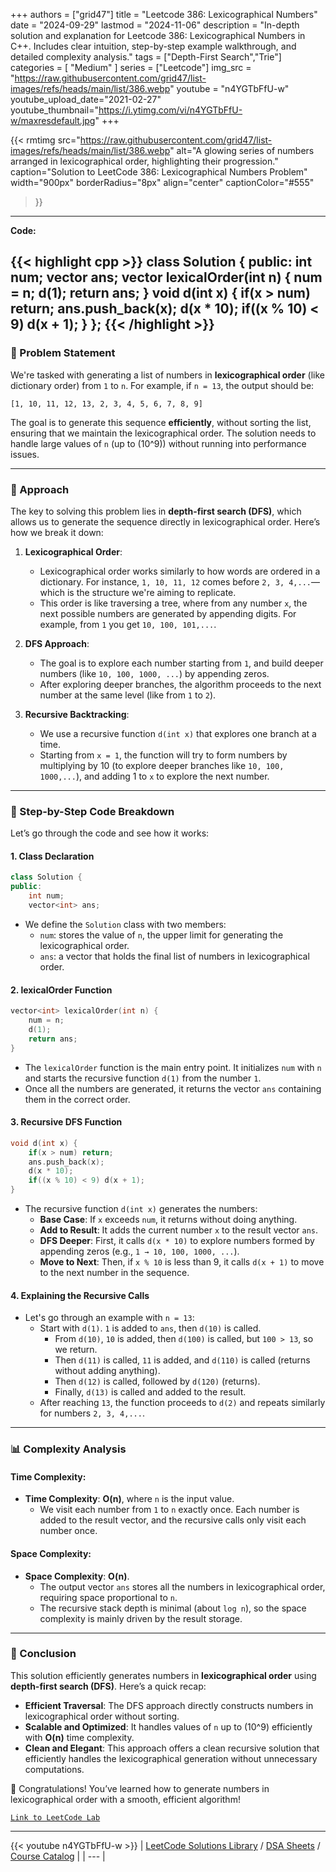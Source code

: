 
+++
authors = ["grid47"]
title = "Leetcode 386: Lexicographical Numbers"
date = "2024-09-29"
lastmod = "2024-11-06"
description = "In-depth solution and explanation for Leetcode 386: Lexicographical Numbers in C++. Includes clear intuition, step-by-step example walkthrough, and detailed complexity analysis."
tags = ["Depth-First Search","Trie"]
categories = [
    "Medium"
]
series = ["Leetcode"]
img_src = "https://raw.githubusercontent.com/grid47/list-images/refs/heads/main/list/386.webp"
youtube = "n4YGTbFfU-w"
youtube_upload_date="2021-02-27"
youtube_thumbnail="https://i.ytimg.com/vi/n4YGTbFfU-w/maxresdefault.jpg"
+++


{{< rmtimg 
    src="https://raw.githubusercontent.com/grid47/list-images/refs/heads/main/list/386.webp" 
    alt="A glowing series of numbers arranged in lexicographical order, highlighting their progression."
    caption="Solution to LeetCode 386: Lexicographical Numbers Problem"
    width="900px"
    borderRadius="8px"
    align="center" 
    captionColor="#555"
>}}
---
**Code:**

{{< highlight cpp >}}
class Solution {
public:
    int num;
    vector<int> ans;
    vector<int> lexicalOrder(int n) {
        num = n;
        d(1);
        return ans;
    }
    void d(int x) {
        if(x > num) return;
        ans.push_back(x);
        d(x * 10);
        if((x % 10) < 9) d(x + 1);
    }
};
{{< /highlight >}}
---

### 🚀 Problem Statement

We're tasked with generating a list of numbers in **lexicographical order** (like dictionary order) from `1` to `n`. For example, if `n = 13`, the output should be:

```
[1, 10, 11, 12, 13, 2, 3, 4, 5, 6, 7, 8, 9]
```

The goal is to generate this sequence **efficiently**, without sorting the list, ensuring that we maintain the lexicographical order. The solution needs to handle large values of `n` (up to \(10^9\)) without running into performance issues.

---

### 🧠 Approach

The key to solving this problem lies in **depth-first search (DFS)**, which allows us to generate the sequence directly in lexicographical order. Here’s how we break it down:

1. **Lexicographical Order**:
   - Lexicographical order works similarly to how words are ordered in a dictionary. For instance, `1, 10, 11, 12` comes before `2, 3, 4,...`—which is the structure we're aiming to replicate.
   - This order is like traversing a tree, where from any number `x`, the next possible numbers are generated by appending digits. For example, from `1` you get `10, 100, 101,...`.

2. **DFS Approach**:
   - The goal is to explore each number starting from `1`, and build deeper numbers (like `10, 100, 1000, ...`) by appending zeros.
   - After exploring deeper branches, the algorithm proceeds to the next number at the same level (like from `1` to `2`).

3. **Recursive Backtracking**:
   - We use a recursive function `d(int x)` that explores one branch at a time.
   - Starting from `x = 1`, the function will try to form numbers by multiplying by 10 (to explore deeper branches like `10, 100, 1000,...`), and adding 1 to `x` to explore the next number.

---

### 🔨 Step-by-Step Code Breakdown

Let’s go through the code and see how it works:

#### 1. **Class Declaration**
```cpp
class Solution {
public:
    int num;
    vector<int> ans;
```
- We define the `Solution` class with two members:
  - `num`: stores the value of `n`, the upper limit for generating the lexicographical order.
  - `ans`: a vector that holds the final list of numbers in lexicographical order.

#### 2. **lexicalOrder Function**
```cpp
vector<int> lexicalOrder(int n) {
    num = n;
    d(1);
    return ans;
}
```
- The `lexicalOrder` function is the main entry point. It initializes `num` with `n` and starts the recursive function `d(1)` from the number `1`.
- Once all the numbers are generated, it returns the vector `ans` containing them in the correct order.

#### 3. **Recursive DFS Function**
```cpp
void d(int x) {
    if(x > num) return;
    ans.push_back(x);
    d(x * 10);
    if((x % 10) < 9) d(x + 1);
}
```
- The recursive function `d(int x)` generates the numbers:
  - **Base Case**: If `x` exceeds `num`, it returns without doing anything.
  - **Add to Result**: It adds the current number `x` to the result vector `ans`.
  - **DFS Deeper**: First, it calls `d(x * 10)` to explore numbers formed by appending zeros (e.g., `1 → 10, 100, 1000, ...`).
  - **Move to Next**: Then, if `x % 10` is less than 9, it calls `d(x + 1)` to move to the next number in the sequence.

#### 4. **Explaining the Recursive Calls**
- Let's go through an example with `n = 13`:
  - Start with `d(1)`. `1` is added to `ans`, then `d(10)` is called.
    - From `d(10)`, `10` is added, then `d(100)` is called, but `100 > 13`, so we return.
    - Then `d(11)` is called, `11` is added, and `d(110)` is called (returns without adding anything).
    - Then `d(12)` is called, followed by `d(120)` (returns).
    - Finally, `d(13)` is called and added to the result.
  - After reaching `13`, the function proceeds to `d(2)` and repeats similarly for numbers `2, 3, 4,...`.

---

### 📊 Complexity Analysis

#### Time Complexity:
- **Time Complexity**: **O(n)**, where `n` is the input value.
  - We visit each number from `1` to `n` exactly once. Each number is added to the result vector, and the recursive calls only visit each number once.

#### Space Complexity:
- **Space Complexity**: **O(n)**.
  - The output vector `ans` stores all the numbers in lexicographical order, requiring space proportional to `n`.
  - The recursive stack depth is minimal (about `log n`), so the space complexity is mainly driven by the result storage.

---

### 🏁 Conclusion

This solution efficiently generates numbers in **lexicographical order** using **depth-first search (DFS)**. Here’s a quick recap:

- **Efficient Traversal**: The DFS approach directly constructs numbers in lexicographical order without sorting.
- **Scalable and Optimized**: It handles values of `n` up to \(10^9\) efficiently with **O(n)** time complexity.
- **Clean and Elegant**: This approach offers a clean recursive solution that efficiently handles the lexicographical generation without unnecessary computations.

🎉 Congratulations! You’ve learned how to generate numbers in lexicographical order with a smooth, efficient algorithm!

[`Link to LeetCode Lab`](https://leetcode.com/problems/lexicographical-numbers/description/)

---
{{< youtube n4YGTbFfU-w >}}
| [LeetCode Solutions Library](https://grid47.xyz/leetcode/) / [DSA Sheets](https://grid47.xyz/sheets/) / [Course Catalog](https://grid47.xyz/courses/) |
| --- |
